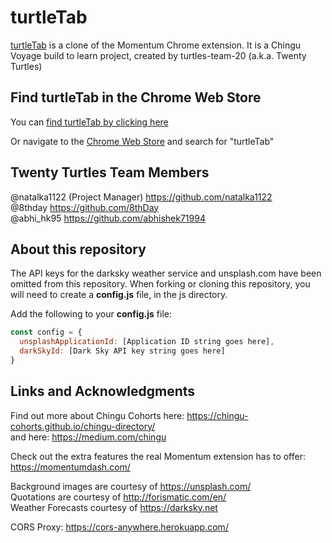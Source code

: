 # turtleTab

[turtleTab](https://chrome.google.com/webstore/detail/turtletab-by-twenty-turtl/ofblghngnplciecplbdcciojjkhgeobb) is a clone of the Momentum Chrome extension. It is a Chingu Voyage build to learn project, created by turtles-team-20 (a.k.a. Twenty Turtles)

## Find turtleTab in the Chrome Web Store

You can [find turtleTab by clicking here](https://chrome.google.com/webstore/detail/turtletab-by-twenty-turtl/ofblghngnplciecplbdcciojjkhgeobb)

Or navigate to the [Chrome Web Store](https://chrome.google.com/webstore/category/extensions) and search for "turtleTab"

## Twenty Turtles Team Members

@natalka1122 (Project Manager) https://github.com/natalka1122  
@8thday https://github.com/8thDay  
@abhi_hk95 https://github.com/abhishek71994  

## About this repository

The API keys for the darksky weather service and unsplash.com have been omitted from this repository.
When forking or cloning this repository, you will need to create a **config.js** file, in the js directory.

Add the following to your **config.js** file:

````javascript
const config = {  
  unsplashApplicationId: [Application ID string goes here],  
  darkSkyId: [Dark Sky API key string goes here]  
}
````

## Links and Acknowledgments

Find out more about Chingu Cohorts here: https://chingu-cohorts.github.io/chingu-directory/  
and here: https://medium.com/chingu

Check out the extra features the real Momentum extension has to offer: https://momentumdash.com/

Background images are courtesy of  https://unsplash.com/  
Quotations are courtesy of http://forismatic.com/en/  
Weather Forecasts courtesy of https://darksky.net  

CORS Proxy: https://cors-anywhere.herokuapp.com/
